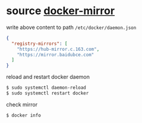 # source [docker-mirror](https://yeasy.gitbook.io/docker_practice/install/mirror)
write above content to path `/etc/docker/daemon.json`
```json
{
  "registry-mirrors": [
    "https://hub-mirror.c.163.com",
    "https://mirror.baidubce.com"
  ]
}
```

reload and restart docker daemon
```bash
$ sudo systemctl daemon-reload
$ sudo systemctl restart docker
```

check mirror
```
$ docker info
```
